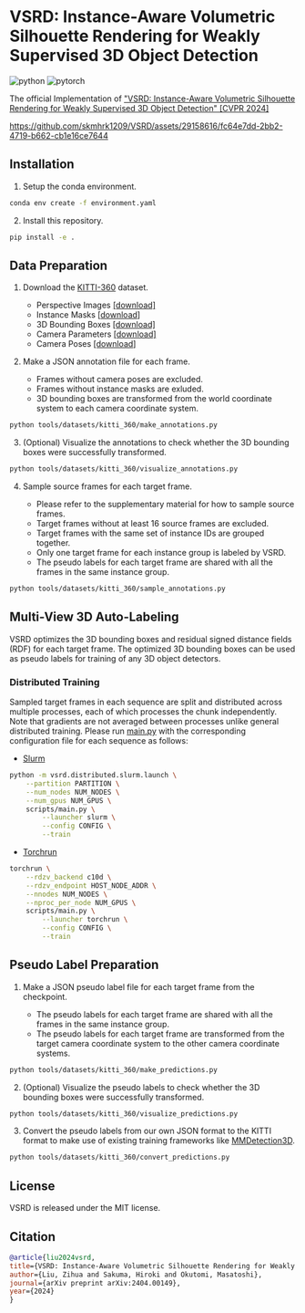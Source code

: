 # VSRD: Instance-Aware Volumetric Silhouette Rendering for Weakly Supervised 3D Object Detection

![python](https://img.shields.io/badge/Python-3.10-3670A0?style=flat&logo=Python&logoColor=ffdd54)
![pytorch](https://img.shields.io/badge/PyTorch-1.13-%23EE4C2C.svg?style=flat&logo=PyTorch&logoColor=%23EE4C2C)

The official Implementation of ["VSRD: Instance-Aware Volumetric Silhouette Rendering for Weakly Supervised 3D Object Detection" [CVPR 2024]](https://arxiv.org/abs/2404.00149)

https://github.com/skmhrk1209/VSRD/assets/29158616/fc64e7dd-2bb2-4719-b662-cb1e16ce7644

## Installation

1. Setup the conda environment.

```bash
conda env create -f environment.yaml
```

2. Install this repository.

```bash
pip install -e .
```

## Data Preparation

1. Download the [KITTI-360](https://www.cvlibs.net/datasets/kitti-360/download.php) dataset.

    - Perspective Images [[download]](https://s3.eu-central-1.amazonaws.com/avg-projects/KITTI-360/a1d81d9f7fc7195c937f9ad12e2a2c66441ecb4e/download_2d_perspective.zip)
    - Instance Masks [[download](https://s3.eu-central-1.amazonaws.com/avg-projects/KITTI-360/ed180d24c0a144f2f1ac71c2c655a3e986517ed8/data_2d_semantics.zip)]
    - 3D Bounding Boxes [[download]](https://s3.eu-central-1.amazonaws.com/avg-projects/KITTI-360/ffa164387078f48a20f0188aa31b0384bb19ce60/data_3d_bboxes.zip)
    - Camera Parameters [[download]](https://s3.eu-central-1.amazonaws.com/avg-projects/KITTI-360/384509ed5413ccc81328cf8c55cc6af078b8c444/calibration.zip)
    - Camera Poses [[download]](https://s3.eu-central-1.amazonaws.com/avg-projects/KITTI-360/89a6bae3c8a6f789e12de4807fc1e8fdcf182cf4/data_poses.zip)

2. Make a JSON annotation file for each frame.

    - Frames without camera poses are excluded.
    - Frames without instance masks are exluded.
    - 3D bounding boxes are transformed from the world coordinate system to each camera coordinate system.

```bash
python tools/datasets/kitti_360/make_annotations.py
```

3. (Optional) Visualize the annotations to check whether the 3D bounding boxes were successfully transformed.

```bash
python tools/datasets/kitti_360/visualize_annotations.py
```

4. Sample source frames for each target frame.

    - Please refer to the supplementary material for how to sample source frames.
    - Target frames without at least 16 source frames are excluded.
    - Target frames with the same set of instance IDs are grouped together.
    - Only one target frame for each instance group is labeled by VSRD.
    - The pseudo labels for each target frame are shared with all the frames in the same instance group.

```bash
python tools/datasets/kitti_360/sample_annotations.py
```

## Multi-View 3D Auto-Labeling

VSRD optimizes the 3D bounding boxes and residual signed distance fields (RDF) for each target frame. The optimized 3D bounding boxes can be used as pseudo labels for training of any 3D object detectors.

### Distributed Training

Sampled target frames in each sequence are split and distributed across multiple processes, each of which processes the chunk independently. Note that gradients are not averaged between processes unlike general distributed training. Please run [main.py](scripts/main.py) with the corresponding configuration file for each sequence as follows:

- [Slurm](https://slurm.schedmd.com/documentation.html)

```bash
python -m vsrd.distributed.slurm.launch \
    --partition PARTITION \
    --num_nodes NUM_NODES \
    --num_gpus NUM_GPUS \
    scripts/main.py \
        --launcher slurm \
        --config CONFIG \
        --train
```

- [Torchrun](https://pytorch.org/docs/stable/elastic/run.html)

```bash
torchrun \
    --rdzv_backend c10d \
    --rdzv_endpoint HOST_NODE_ADDR \
    --nnodes NUM_NODES \
    --nproc_per_node NUM_GPUS \
    scripts/main.py \
        --launcher torchrun \
        --config CONFIG \
        --train
```

## Pseudo Label Preparation

1. Make a JSON pseudo label file for each target frame from the checkpoint.

    - The pseudo labels for each target frame are shared with all the frames in the same instance group.
    - The pseudo labels for each target frame are transformed from the target camera coordinate system to the other camera coordinate systems.

```bash
python tools/datasets/kitti_360/make_predictions.py
```

2. (Optional) Visualize the pseudo labels to check whether the 3D bounding boxes were successfully transformed.

```bash
python tools/datasets/kitti_360/visualize_predictions.py
```

3. Convert the pseudo labels from our own JSON format to the KITTI format to make use of existing training frameworks like [MMDetection3D](https://github.com/open-mmlab/mmdetection3d).

```bash
python tools/datasets/kitti_360/convert_predictions.py
```

## License

VSRD is released under the MIT license.

## Citation

```bibtex
@article{liu2024vsrd,
title={VSRD: Instance-Aware Volumetric Silhouette Rendering for Weakly Supervised 3D Object Detection},
author={Liu, Zihua and Sakuma, Hiroki and Okutomi, Masatoshi},
journal={arXiv preprint arXiv:2404.00149},
year={2024}
}
```
